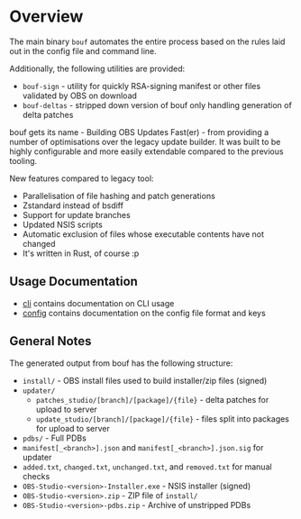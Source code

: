# Overview

The main binary `bouf` automates the entire process based on the rules laid out in the config file and command line.

Additionally, the following utilities are provided:
- `bouf-sign` - utility for quickly RSA-signing manifest or other files validated by OBS on download
- `bouf-deltas` - stripped down version of bouf only handling generation of delta patches

bouf gets its name - Building OBS Updates Fast(er) - from providing a number of optimisations over the legacy update builder.
It was built to be highly configurable and more easily extendable compared to the previous tooling.

New features compared to legacy tool:
- Parallelisation of file hashing and patch generations
- Zstandard instead of bsdiff
- Support for update branches
- Updated NSIS scripts
- Automatic exclusion of files whose executable contents have not changed
- It's written in Rust, of course :p

## Usage Documentation

- [cli](cli.md) contains documentation on CLI usage
- [config](config.md) contains documentation on the config file format and keys

## General Notes

The generated output from bouf has the following structure:

* `install/` - OBS install files used to build installer/zip files (signed)
* `updater/`
    + `patches_studio/[branch]/[package]/{file}` - delta patches for upload to server
    + `update_studio/[branch]/[package]/{file}` - files split into packages for upload to server
* `pdbs/` - Full PDBs
* `manifest[_<branch>].json` and `manifest[_<branch>].json.sig` for updater
* `added.txt`, `changed.txt`, `unchanged.txt`, and `removed.txt` for manual checks
* `OBS-Studio-<version>-Installer.exe` - NSIS installer (signed)
* `OBS-Studio-<version>.zip` - ZIP file of `install/`
* `OBS-Studio-<version>-pdbs.zip` - Archive of unstripped PDBs
